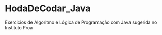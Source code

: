 # HodaDeCodar_Java
Exercicios de Algoritmo e Lógica de Programação com Java sugerida no Instituto Proa
